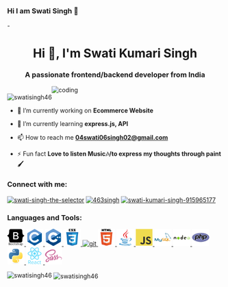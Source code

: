 ### Hi I am Swati Singh 👋


-<h1 align="center">Hi 👋, I'm Swati Kumari Singh</h1>
<h3 align="center">A passionate frontend/backend developer from India</h3>
<img align="right" width=400 alt="coding" src="https://www.google.com/search?q=web+development+images&tbm=isch&hl=en&chips=q:web+development,g_1:creative:HdMKwjeXRKA%3D,g_1:software:hkQs9Y8Zssc%3D&sa=X&ved=2ahUKEwij_I2Ki-mAAxVYmmMGHfNrCm0Q4lYoBHoECAEQPw&biw=1349&bih=651#imgrc=u-UnvTUEfp3WwM">

<p align="left"> <img src="https://komarev.com/ghpvc/?username=swatisingh46&label=Profile%20views&color=0e75b6&style=flat" alt="swatisingh46" /> </p>

- 🔭 I’m currently working on **Ecommerce Website**

- 🌱 I’m currently learning **express.js, API**

- 📫 How to reach me **04swati06singh02@gmail.com**

- ⚡ Fun fact **Love to listen Music🎶/to express my thoughts through paint🖌**

<h3 align="left">Connect with me:</h3>
<p align="left">
<a href="https://codepen.io/swati-singh-the-selector" target="blank"><img align="center" src="https://raw.githubusercontent.com/rahuldkjain/github-profile-readme-generator/master/src/images/icons/Social/codepen.svg" alt="swati-singh-the-selector" height="30" width="40" /></a>
<a href="https://twitter.com/463singh" target="blank"><img align="center" src="https://raw.githubusercontent.com/rahuldkjain/github-profile-readme-generator/master/src/images/icons/Social/twitter.svg" alt="463singh" height="30" width="40" /></a>
<a href="https://linkedin.com/in/swati-kumari-singh-915965177" target="blank"><img align="center" src="https://raw.githubusercontent.com/rahuldkjain/github-profile-readme-generator/master/src/images/icons/Social/linked-in-alt.svg" alt="swati-kumari-singh-915965177" height="30" width="40" /></a>
</p>

<h3 align="left">Languages and Tools:</h3>
<p align="left"> <a href="https://getbootstrap.com" target="_blank" rel="noreferrer"> <img src="https://raw.githubusercontent.com/devicons/devicon/master/icons/bootstrap/bootstrap-plain-wordmark.svg" alt="bootstrap" width="40" height="40"/> </a> <a href="https://www.cprogramming.com/" target="_blank" rel="noreferrer"> <img src="https://raw.githubusercontent.com/devicons/devicon/master/icons/c/c-original.svg" alt="c" width="40" height="40"/> </a> <a href="https://www.w3schools.com/cpp/" target="_blank" rel="noreferrer"> <img src="https://raw.githubusercontent.com/devicons/devicon/master/icons/cplusplus/cplusplus-original.svg" alt="cplusplus" width="40" height="40"/> </a> <a href="https://www.w3schools.com/css/" target="_blank" rel="noreferrer"> <img src="https://raw.githubusercontent.com/devicons/devicon/master/icons/css3/css3-original-wordmark.svg" alt="css3" width="40" height="40"/> </a> <a href="https://git-scm.com/" target="_blank" rel="noreferrer"> <img src="https://www.vectorlogo.zone/logos/git-scm/git-scm-icon.svg" alt="git" width="40" height="40"/> </a> <a href="https://www.w3.org/html/" target="_blank" rel="noreferrer"> <img src="https://raw.githubusercontent.com/devicons/devicon/master/icons/html5/html5-original-wordmark.svg" alt="html5" width="40" height="40"/> </a> <a href="https://www.java.com" target="_blank" rel="noreferrer"> <img src="https://raw.githubusercontent.com/devicons/devicon/master/icons/java/java-original.svg" alt="java" width="40" height="40"/> </a> <a href="https://developer.mozilla.org/en-US/docs/Web/JavaScript" target="_blank" rel="noreferrer"> <img src="https://raw.githubusercontent.com/devicons/devicon/master/icons/javascript/javascript-original.svg" alt="javascript" width="40" height="40"/> </a> <a href="https://www.mysql.com/" target="_blank" rel="noreferrer"> <img src="https://raw.githubusercontent.com/devicons/devicon/master/icons/mysql/mysql-original-wordmark.svg" alt="mysql" width="40" height="40"/> </a> <a href="https://nodejs.org" target="_blank" rel="noreferrer"> <img src="https://raw.githubusercontent.com/devicons/devicon/master/icons/nodejs/nodejs-original-wordmark.svg" alt="nodejs" width="40" height="40"/> </a> <a href="https://www.php.net" target="_blank" rel="noreferrer"> <img src="https://raw.githubusercontent.com/devicons/devicon/master/icons/php/php-original.svg" alt="php" width="40" height="40"/> </a> <a href="https://www.python.org" target="_blank" rel="noreferrer"> <img src="https://raw.githubusercontent.com/devicons/devicon/master/icons/python/python-original.svg" alt="python" width="40" height="40"/> </a> <a href="https://reactjs.org/" target="_blank" rel="noreferrer"> <img src="https://raw.githubusercontent.com/devicons/devicon/master/icons/react/react-original-wordmark.svg" alt="react" width="40" height="40"/> </a> <a href="https://sass-lang.com" target="_blank" rel="noreferrer"> <img src="https://raw.githubusercontent.com/devicons/devicon/master/icons/sass/sass-original.svg" alt="sass" width="40" height="40"/> </a> </p>

<p><img align="left" src="https://github-readme-stats.vercel.app/api/top-langs?username=swatisingh46&show_icons=true&locale=en&layout=compact" alt="swatisingh46" /></p>

<p>&nbsp;<img align="center" src="https://github-readme-stats.vercel.app/api?username=swatisingh46&show_icons=true&locale=en" alt="swatisingh46" /></p>

